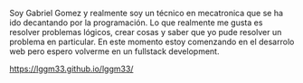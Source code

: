 Soy Gabriel Gomez y realmente soy un técnico en mecatronica que se ha ido decantando por la programación.
Lo que realmente me gusta es resolver problemas lógicos, crear cosas y saber que yo pude resolver un problema en particular.
En este momento estoy comenzando en el desarrolo web pero espero volverme en un fullstack development.

https://lggm33.github.io/lggm33/
